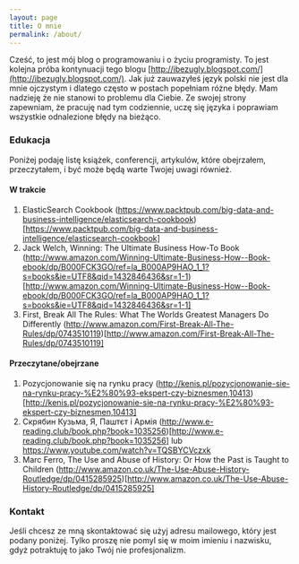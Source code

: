 ```yaml
---
layout: page
title: O mnie
permalink: /about/
---
```


Cześć, to jest mój blog o programowaniu i o życiu programisty. To jest kolejna próba kontynuacji tego blogu [http://ibezugly.blogspot.com/](http://ibezugly.blogspot.com/).
Jak już zauwazyłeś język polski nie jest dla mnie ojczystym i dlatego często w postach popełniam różne błędy. Mam nadzieję że nie stanowi to problemu dla Ciebie. Ze swojej strony zapewniam, że pracuję nad tym codziennie, uczę się języka i poprawiam wszystkie odnalezione błędy na bieżąco.

### Edukacja
Poniżej podaję listę książek, conferencji, artykulów, które obejrzałem, przeczytałem, i być może będą warte Twojej uwagi również.

#### W trakcie
1. ElasticSearch Cookbook (https://www.packtpub.com/big-data-and-business-intelligence/elasticsearch-cookbook)[https://www.packtpub.com/big-data-and-business-intelligence/elasticsearch-cookbook]
2. Jack Welch, Winning: The Ultimate Business How-To Book (http://www.amazon.com/Winning-Ultimate-Business-How--Book-ebook/dp/B000FCK3GO/ref=la_B000AP9HAO_1_1?s=books&ie=UTF8&qid=1432846436&sr=1-1)[http://www.amazon.com/Winning-Ultimate-Business-How--Book-ebook/dp/B000FCK3GO/ref=la_B000AP9HAO_1_1?s=books&ie=UTF8&qid=1432846436&sr=1-1]
3. First, Break All The Rules: What The Worlds Greatest Managers Do Differently (http://www.amazon.com/First-Break-All-The-Rules/dp/0743510119)[http://www.amazon.com/First-Break-All-The-Rules/dp/0743510119]

#### Przeczytane/obejrzane
1. Pozycjonowanie się na rynku pracy  (http://kenis.pl/pozycjonowanie-sie-na-rynku-pracy-%E2%80%93-ekspert-czy-biznesmen,10413)[http://kenis.pl/pozycjonowanie-sie-na-rynku-pracy-%E2%80%93-ekspert-czy-biznesmen,10413]
2. Скрябин Кузьма, Я, Паштєт і Армія (http://www.e-reading.club/book.php?book=1035256)[http://www.e-reading.club/book.php?book=1035256] lub https://www.youtube.com/watch?v=TQSBYCVczxk
3. Marc Ferro, The Use and Abuse of History: Or How the Past is Taught to Children (http://www.amazon.co.uk/The-Use-Abuse-History-Routledge/dp/0415285925)[http://www.amazon.co.uk/The-Use-Abuse-History-Routledge/dp/0415285925]

### Kontakt

Jeśli chcesz ze mną skontaktować się użyj adresu mailowego, który jest podany poniżej. Tylko proszę nie pomyl się w moim imieniu i nazwisku, gdyż potraktuję to jako Twój nie profesjonalizm.
